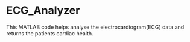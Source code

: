 # ECG_Analyzer
This MATLAB code helps analyse the electrocardiogram(ECG) data and returns the patients cardiac health.
